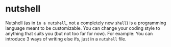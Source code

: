 # nutshell

Nutshell (as in `in a nutshell`, not a completely new `shell`) is a programming language meant to be customizable.
You can change your coding style to anything that suits you (but not too far for now).
For example: You can introduce 3 ways of writing else ifs, just in a `nutshell` file.
